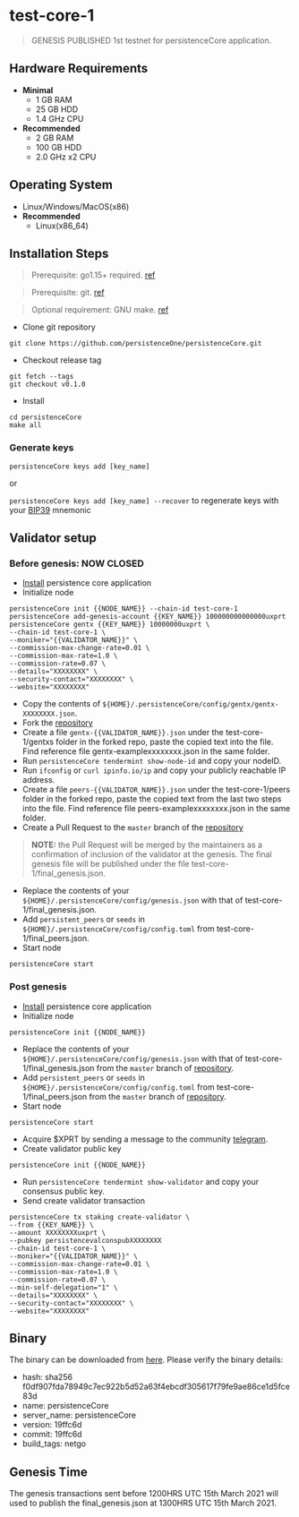 # test-core-1 
> GENESIS PUBLISHED
1st testnet for persistenceCore application.

## Hardware Requirements
* **Minimal**
    * 1 GB RAM
    * 25 GB HDD
    * 1.4 GHz CPU
* **Recommended**
    * 2 GB RAM
    * 100 GB HDD
    * 2.0 GHz x2 CPU

## Operating System
* Linux/Windows/MacOS(x86)
* **Recommended**
    * Linux(x86_64)

## Installation Steps
>Prerequisite: go1.15+ required. [ref](https://golang.org/doc/install)

>Prerequisite: git. [ref](https://github.com/git/git)

>Optional requirement: GNU make. [ref](https://www.gnu.org/software/make/manual/html_node/index.html)

* Clone git repository
```shell
git clone https://github.com/persistenceOne/persistenceCore.git
```
* Checkout release tag
```shell
git fetch --tags
git checkout v0.1.0
```
* Install
```shell
cd persistenceCore
make all
```

### Generate keys

`persistenceCore keys add [key_name]`

or

`persistenceCore keys add [key_name] --recover` to regenerate keys with your [BIP39](https://github.com/bitcoin/bips/tree/master/bip-0039) mnemonic


## Validator setup

### Before genesis: NOW CLOSED

* [Install](#installation-steps) persistence core application
* Initialize node
```shell
persistenceCore init {{NODE_NAME}} --chain-id test-core-1
persistenceCore add-genesis-account {{KEY_NAME}} 100000000000000uxprt
persistenceCore gentx {{KEY_NAME}} 10000000uxprt \
--chain-id test-core-1 \
--moniker="{{VALIDATOR_NAME}}" \
--commission-max-change-rate=0.01 \
--commission-max-rate=1.0 \
--commission-rate=0.07 \
--details="XXXXXXXX" \
--security-contact="XXXXXXXX" \
--website="XXXXXXXX"
```
* Copy the contents of `${HOME}/.persistenceCore/config/gentx/gentx-XXXXXXXX.json`.
* Fork the [repository](https://github.com/persistenceOne/genesisTransactions)
* Create a file `gentx-{{VALIDATOR_NAME}}.json` under the test-core-1/gentxs folder in the forked repo, paste the copied text into the file. Find reference file gentx-examplexxxxxxxx.json in the same folder.
* Run `persistenceCore tendermint show-node-id` and copy your nodeID.
* Run `ifconfig` or `curl ipinfo.io/ip` and copy your publicly reachable IP address.
* Create a file `peers-{{VALIDATOR_NAME}}.json` under the test-core-1/peers folder in the forked repo, paste the copied text from the last two steps into the file. Find reference file peers-examplexxxxxxxx.json in the same folder.
* Create a Pull Request to the `master` branch of the [repository](https://github.com/persistenceOne/genesisTransactions)
>**NOTE:** the Pull Request will be merged by the maintainers as a confirmation of inclusion of the validator at the genesis. The final genesis file will be published under the file test-core-1/final_genesis.json.
* Replace the contents of your `${HOME}/.persistenceCore/config/genesis.json` with that of test-core-1/final_genesis.json.
* Add `persistent_peers` or `seeds` in `${HOME}/.persistenceCore/config/config.toml` from test-core-1/final_peers.json.
* Start node
```shell
persistenceCore start
```

### Post genesis

* [Install](#installation-steps) persistence core application
* Initialize node
```shell
persistenceCore init {{NODE_NAME}}
```
* Replace the contents of your `${HOME}/.persistenceCore/config/genesis.json` with that of test-core-1/final_genesis.json from the `master` branch of [repository](https://github.com/persistenceOne/genesisTransactions).
* Add `persistent_peers` or `seeds` in `${HOME}/.persistenceCore/config/config.toml` from test-core-1/final_peers.json from the `master` branch of [repository](https://github.com/persistenceOne/genesisTransactions).
* Start node
```shell
persistenceCore start
```
* Acquire $XPRT by sending a message to the community [telegram](https://t.me/PersistenceOneChat).
* Create validator public key
```
persistenceCore init {{NODE_NAME}}
```
* Run `persistenceCore tendermint show-validator` and copy your consensus public key.
* Send create validator transaction
```
persistenceCore tx staking create-validator \
--from {{KEY_NAME}} \
--amount XXXXXXXXuxprt \
--pubkey persistencevalconspubXXXXXXXX
--chain-id test-core-1 \
--moniker="{{VALIDATOR_NAME}}" \
--commission-max-change-rate=0.01 \
--commission-max-rate=1.0 \
--commission-rate=0.07 \
--min-self-delegation="1" \
--details="XXXXXXXX" \
--security-contact="XXXXXXXX" \
--website="XXXXXXXX"
```
## Binary 
The binary can be downloaded from [here](https://audit-binaries.s3.ap-south-1.amazonaws.com/persistence/linux/persistenceCore). Please verify the binary details:
* hash: sha256 f0df907fda78949c7ec922b5d52a63f4ebcdf305617f79fe9ae86ce1d5fce83d
* name: persistenceCore
* server_name: persistenceCore
* version: 19ffc6d
* commit: 19ffc6d
* build_tags: netgo

## Genesis Time
The genesis transactions sent before 1200HRS UTC 15th March 2021 will used to publish the final_genesis.json at 1300HRS UTC 15th March 2021. 
